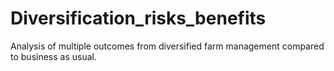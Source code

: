 # Diversification_risks_benefits
Analysis of multiple outcomes from diversified farm management compared to business as usual.
